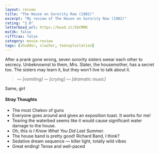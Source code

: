 ```yaml
---
layout: review
title: "The House on Sorority Row (1982)"
excerpt: "My review of The House on Sorority Row (1982)"
rating: "3.0"
letterboxd_url: https://boxd.it/5bCMRR
mst3k: false
rifftrax: false
category: movie-review
tags: [shudder, slasher, teensploitation]
---
```


After a prank gone wrong, seven sorority sisters swear each other to secrecy. Unbeknownst to them, Mrs. Slater, the housemother, has a secret too. The sisters may learn it, but they won’t live to talk about it.

<blockquote><i>— [vomiting]
— [crying]
— [dramatic music]</i></blockquote>Same, girl

#### Stray Thoughts

- The most Chekov of guns
- Everyone goes around and gives an exposition toast. It works for me!
- Tearing the waterbed seems like it would cause significant water damage to the house.
- Oh, this is <i>I Know What You Did Last Summer</i>.
- The house band is pretty good! Richard Band, I think?
- Sedative dream sequence — killer light, totally wild vibes
- Great ending! Tense and well-paced
